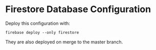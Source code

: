 # Firestore Database Configuration

Deploy this configuration with:
```
firebase deploy --only firestore
```

They are also deployed on merge to the master branch.